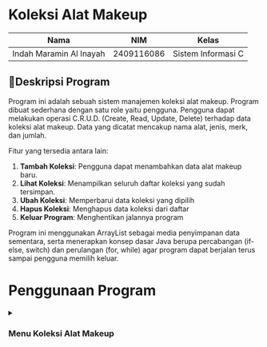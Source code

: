 # Koleksi Alat Makeup

| Nama                      | NIM           | Kelas             |
|---------------------------|---------------|-------------------|
| Indah Maramin Al Inayah   | 2409116086    | Sistem Informasi C |

## 📄Deskripsi Program
Program ini adalah sebuah sistem manajemen koleksi alat makeup. Program dibuat sederhana dengan satu role yaitu pengguna. Pengguna dapat melakukan operasi C.R.U.D. (Create, Read, Update, Delete) terhadap data koleksi alat makeup. Data yang dicatat mencakup nama alat, jenis, merk, dan jumlah.

Fitur yang tersedia antara lain:

1. **Tambah Koleksi**: Pengguna dapat menambahkan data alat makeup baru.
2. **Lihat Koleksi**: Menampilkan seluruh daftar koleksi yang sudah tersimpan.
3. **Ubah Koleksi**: Memperbarui data koleksi yang dipilih
4. **Hapus Koleksi**: Menghapus data koleksi dari daftar
5. **Keluar Program**: Menghentikan jalannya program

Program ini menggunakan ArrayList sebagai media penyimpanan data sementara, serta menerapkan konsep dasar Java berupa percabangan (if-else, switch) dan perulangan (for, while) agar program dapat berjalan terus sampai pengguna memilih keluar.

# Penggunaan Program

<details>
<summary><h3>Menu Koleksi Alat Makeup</h3></summary>

<img width="310" height="173" alt="image" src="https://github.com/user-attachments/assets/fd614018-1b77-47e1-b297-f2ad06a62103" />

Saat program pertama kali dijalankan, sistem akan langsung menampilkan menu utama yang berisi daftar pilihan menu. Pengguna diminta untuk memasukkan nomor menu sesuai dengan pilihan yang diinginkan. Setelah itu, program akan menjalankan perintah sesuai input pengguna dan kemudian kembali menampilkan menu utama, hingga pengguna memilih opsi Keluar untuk menghentikan program.

<img width="432" height="250" alt="image" src="https://github.com/user-attachments/assets/7692281b-7fad-400b-a1d6-c08fe1c23eb9" />

Apabila pengguna mengosongkan

## 1. Tambah Koleksi

<img width="459" height="282" alt="image" src="https://github.com/user-attachments/assets/cd2fbccf-b95e-44ab-8379-1377b0018d69" />

Jika pengguna memilih opsi 1. Tambah Koleksi, program akan meminta pengguna untuk mengisi data alat makeup yang ingin dimasukkan ke dalam daftar koleksi. Setelah semua data dimasukkan dengan benar, program akan menyimpan informasi tersebut ke dalam ArrayList dan menampilkan pesan "Koleksi berhasil ditambahkan!". Data alat makeup baru akan tersimpan dan bisa dilihat kembali melalui menu Lihat Koleksi.

<img width="386" height="235" alt="image" src="https://github.com/user-attachments/assets/04537a91-2010-4e9b-81e3-be86b6829a64" />

Saat pengguna diminta memasukkan Nama Alat Makeup, pengguna menekan enter tanpa mengetikkan apapun sehingga program akan menampilkan pesan "Nama tidak boleh kosong!" dan berlaku untuk memasukkan jenis makeup, merk, dan jumlah.

## 2. Lihat Koleksi

<img width="689" height="268" alt="image" src="https://github.com/user-attachments/assets/99221d1f-8162-4745-b243-cb0079784935" />

Jika pengguna memilih opsi 2. Lihat Koleksi, program akan menampilkan seluruh daftar alat makeup yang sudah tersimpan.

## 3. Ubah Koleksi

<img width="663" height="580" alt="image" src="https://github.com/user-attachments/assets/ab7c74b1-b6f1-40cb-9043-3e77267e5ce3" />

Jika pengguna memilih opsi 3. Ubah Koleksi, maka program akan meminta nomor koleksi yang ingin diubah. Setelah itu, pengguna dapat memasukkan data baru untuk mengganti data lama. Setelah sudah memasukkan data baru, pengguna bisa mengecek kembali dengan opsi 2. Lihat Koleksi.

<img width="432" height="228" alt="image" src="https://github.com/user-attachments/assets/f50f5966-ffaf-4872-b6d5-05351cef21d6" />

Apabila pengguna memasukkan nomor koleksi yang tidak tersedia, program akan menampilkan pesan "Nomor tidak valid!" sebagai bentuk validasi agar pengguna tidak bisa mengubah koleksi yang tidak ada.

## 4. Hapus Koleksi

<img width="451" height="437" alt="image" src="https://github.com/user-attachments/assets/10d94060-b072-4c7d-9f70-7ac446d67b64" />

Jika pengguna memilih opsi 4. Hapus Koleksi, maka program akan meminta nomor koleksi yang ingin dihapus. Setelah itu, data koleks akan dihapus dari daftar

<img width="438" height="215" alt="image" src="https://github.com/user-attachments/assets/b244d9be-0a32-455c-bb76-e84c36a60cfd" />

Apabila pengguna memasukkan nomor koleksi yang tidak tersedia, program akan menampilkan pesan "Nomor tidak valid!" sebagai bentuk validasi agar pengguna tidak bisa mengubah koleksi yang tidak ada.

## 5. Keluar

<img width="323" height="210" alt="image" src="https://github.com/user-attachments/assets/86fbba2c-21d1-4fd3-9336-1d834ead0530" />

Jika pengguna memilih opsi 5. Keluar, maka program akan berakhir.

## Kesimpulan

Program sistem koleksi alat makeup ini berhasil menerapkan fungsi dasar CRUD (Create, Read, Update, Delete) dengan baik. Pengguna dapat menambahkan koleksi makeup baru, melihat daftar koleksi yang tersimpan, memperbarui data jika ada perubahan, hingga menghapus koleksi yang tidak diperlukan. Selain itu, program juga menampilkan informasi ketika koleksi masih kosong serta menyediakan opsi keluar untuk mengakhiri penggunaan program. Secara keseluruhan, program ini sudah interaktif dan sederhana sehingga memudahkan pengguna dalam mengelola data koleksi alat makeup.

